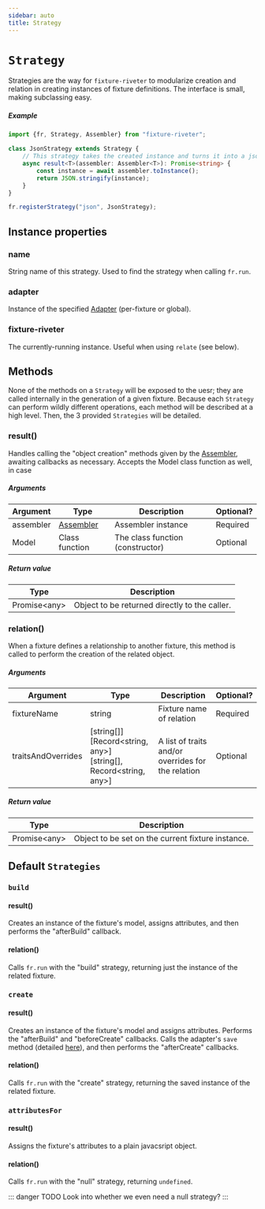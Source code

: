 ```yaml
---
sidebar: auto
title: Strategy
---
```


# `Strategy`

Strategies are the way for `fixture-riveter` to modularize creation and relation in creating instances of fixture definitions. The interface is small, making subclassing easy.

##### Example

```typescript
import {fr, Strategy, Assembler} from "fixture-riveter";

class JsonStrategy extends Strategy {
    // This strategy takes the created instance and turns it into a json string
    async result<T>(assembler: Assembler<T>): Promise<string> {
        const instance = await assembler.toInstance();
        return JSON.stringify(instance);
    }
}

fr.registerStrategy("json", JsonStrategy);
```

## Instance properties

### name

String name of this strategy. Used to find the strategy when calling `fr.run`.

### adapter

Instance of the specified [Adapter](./adapter.md) (per-fixture or global).

### fixture-riveter

The currently-running instance. Useful when using `relate` (see below).

## Methods

None of the methods on a `Strategy` will be exposed to the uesr; they are called internally in the generation of a given fixture. Because each `Strategy` can perform wildly different operations, each method will be described at a high level. Then, the 3 provided `Strategies` will be detailed.

### result()

Handles calling the "object creation" methods given by the [Assembler](./assembler.md), awaiting callbacks as necessary. Accepts the Model class function as well, in case

##### Arguments

| Argument  | Type                        | Description                      | Optional? |
|-----------|-----------------------------|----------------------------------|-----------|
| assembler | [Assembler](./assembler.md) | Assembler instance               | Required  |
| Model     | Class function              | The class function (constructor) | Optional  |

##### Return value

| Type             | Description                                   |
|------------------|-----------------------------------------------|
| Promise\<any\> | Object to be returned directly to the caller. |

### relation()

When a fixture defines a relationship to another fixture, this method is called to perform the creation of the related object.

##### Arguments

| Argument           | Type                                                                           | Description                                        | Optional? |
|--------------------|--------------------------------------------------------------------------------|----------------------------------------------------|-----------|
| fixtureName        | string                                                                         | Fixture name of relation                           | Required  |
| traitsAndOverrides | [string[]] <br> [Record\<string, any\>] <br> [string[], Record\<string, any\>] | A list of traits and/or overrides for the relation | Optional  |

##### Return value

| Type           | Description                                       |
|----------------|---------------------------------------------------|
| Promise\<any\> | Object to be set on the current fixture instance. |

## Default `Strategies`

### `build`

#### result()

Creates an instance of the fixture's model, assigns attributes, and then performs the "afterBuild" callback.

#### relation()

Calls `fr.run` with the "build" strategy, returning just the instance of the related fixture.

### `create`

#### result()

Creates an instance of the fixture's model and assigns attributes. Performs the "afterBuild" and "beforeCreate" callbacks. Calls the adapter's `save` method (detailed [here](./adapter.md)), and then performs the "afterCreate" callbacks.

#### relation()

Calls `fr.run` with the "create" strategy, returning the saved instance of the related fixture.

### `attributesFor`

#### result()

Assigns the fixture's attributes to a plain javacsript object.

#### relation()

Calls `fr.run` with the "null" strategy, returning `undefined`.

::: danger TODO
Look into whether we even need a null strategy?
:::
